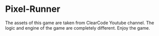 # Pixel-Runner
 
 The assets of this game are taken from ClearCode Youtube channel. The logic and engine of the game are completely different. Enjoy the game.
